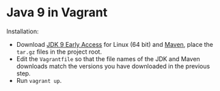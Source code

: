 # Java 9 in Vagrant

Installation:

- Download [JDK 9 Early Access](https://jdk9.java.net/jigsaw/) for Linux (64 bit) and [Maven](http://maven.apache.org/download.cgi), place the `tar.gz` files in the project root.
- Edit the `Vagrantfile` so that the file names of the JDK and Maven downloads match the versions you have downloaded in the previous step.
- Run `vagrant up`.
